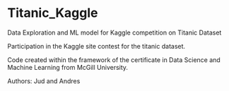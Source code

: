 # Titanic_Kaggle
Data Exploration and ML model for Kaggle competition on Titanic Dataset

Participation in the Kaggle site contest for the titanic dataset.

Code created within the framework of the certificate in Data Science and Machine Learning from McGill University.

Authors: Jud and Andres

